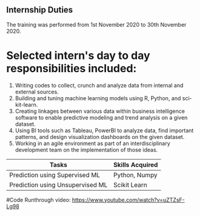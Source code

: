 ## Internship Duties
The training was performed from 1st November 2020 to 30th November 2020.

# Selected intern's day to day responsibilities included:
1.	Writing codes to collect, crunch and analyze data from internal and external sources.
2.	Building and tuning machine learning models using R, Python, and sci-kit-learn.
3.	Creating linkages between various data within business intelligence software to enable predictive modeling and trend analysis on a given dataset.
4.	Using BI tools such as Tableau, PowerBI to analyze data, find important patterns, and design visualization dashboards on the given dataset.
5.	Working in an agile environment as part of an interdisciplinary development team on the implementation of those ideas.

|               Tasks               | Skills Acquired |
| --------------------------------- | --------------- |
| Prediction using Supervised ML    | Python, Numpy   |
| Prediction using Unsupervised ML  | Scikit Learn    |

#Code Runthrough video:
https://www.youtube.com/watch?v=uZTZsF-Lg98

